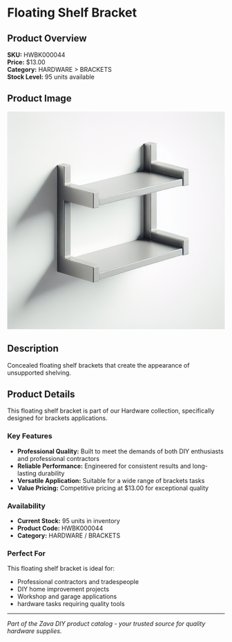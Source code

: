 # Floating Shelf Bracket

## Product Overview

**SKU:** HWBK000044  
**Price:** $13.00  
**Category:** HARDWARE > BRACKETS  
**Stock Level:** 95 units available  

## Product Image

![Floating Shelf Bracket](https://raw.githubusercontent.com/microsoft/ai-tour-26-zava-diy-dataset-plus-mcp/refs/heads/main/images/hardware_brackets_floating_shelf_bracket_20250620_201455.png)

## Description

Concealed floating shelf brackets that create the appearance of unsupported shelving.

## Product Details

This floating shelf bracket is part of our Hardware collection, specifically designed for brackets applications. 

### Key Features

- **Professional Quality:** Built to meet the demands of both DIY enthusiasts and professional contractors
- **Reliable Performance:** Engineered for consistent results and long-lasting durability
- **Versatile Application:** Suitable for a wide range of brackets tasks
- **Value Pricing:** Competitive pricing at $13.00 for exceptional quality

### Availability

- **Current Stock:** 95 units in inventory
- **Product Code:** HWBK000044
- **Category:** HARDWARE / BRACKETS

### Perfect For

This floating shelf bracket is ideal for:
- Professional contractors and tradespeople
- DIY home improvement projects  
- Workshop and garage applications
- hardware tasks requiring quality tools

---

*Part of the Zava DIY product catalog - your trusted source for quality hardware supplies.*
